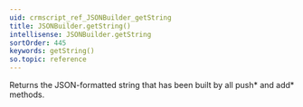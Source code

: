 ```yaml
---
uid: crmscript_ref_JSONBuilder_getString
title: JSONBuilder.getString()
intellisense: JSONBuilder.getString
sortOrder: 445
keywords: getString()
so.topic: reference
---
```


Returns the JSON-formatted string that has been built by all push* and add* methods.


